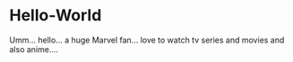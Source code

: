 # Hello-World
Umm... hello...  a huge Marvel fan... love to watch tv series and movies and also anime....
